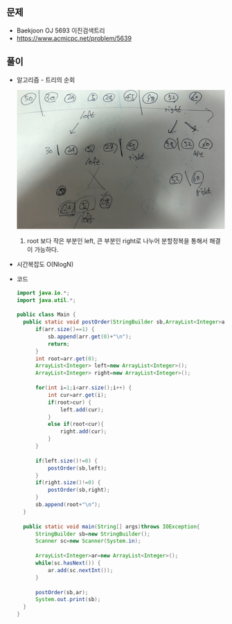 문제
-----

+ Baekjoon OJ 5693 이진검색트리
+ https://www.acmicpc.net/problem/5639

풀이 
------

+ 알고리즘 - 트리의 순회

  ![image-20210222122124194](https://raw.githubusercontent.com/DeokWonPark/SW_Algorithm_Deok/master/Boj_code_md/%EC%9D%B4%EC%A7%84%EA%B2%80%EC%83%89%ED%8A%B8%EB%A6%AC.PNG)

  1. root 보다 작은 부분인 left, 큰 부분인 right로 나누어 분할정복을 통해서 해결이 가능하다.

  

+ 시간복잡도 O(NlogN)



+ 코드

  ``` java
  import java.io.*;
  import java.util.*;
  
  public class Main {
  	public static void postOrder(StringBuilder sb,ArrayList<Integer>arr) {
  		if(arr.size()==1) {
  			sb.append(arr.get(0)+"\n");
  			return;
  		}
  		int root=arr.get(0);
  		ArrayList<Integer> left=new ArrayList<Integer>();
  		ArrayList<Integer> right=new ArrayList<Integer>();
  		
  		for(int i=1;i<arr.size();i++) {
  			int cur=arr.get(i);
  			if(root>cur) {
  				left.add(cur);
  			}
  			else if(root<cur){
  				right.add(cur);
  			}
  		}
  		
  		if(left.size()!=0) {
  			postOrder(sb,left);
  		}
  		if(right.size()!=0) {
  			postOrder(sb,right);
  		}
  		sb.append(root+"\n");
  	}
  
  	public static void main(String[] args)throws IOException{
  		StringBuilder sb=new StringBuilder();
  		Scanner sc=new Scanner(System.in);
  		
  		ArrayList<Integer>ar=new ArrayList<Integer>();
  		while(sc.hasNext()) {
  			ar.add(sc.nextInt());
  		}
  		
  		postOrder(sb,ar);
  		System.out.print(sb);
  	}
  }
  ```
